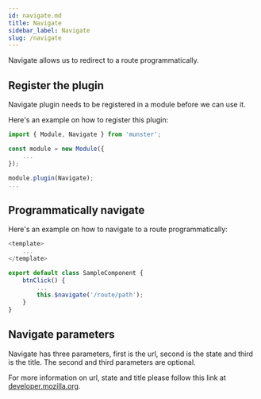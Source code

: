 ```yaml
---
id: navigate.md
title: Navigate
sidebar_label: Navigate
slug: /navigate
---
```


Navigate allows us to redirect to a route programmatically.

## Register the plugin

Navigate plugin needs to be registered in a module before we can use it.

Here's an example on how to register this plugin:

```javascript
import { Module, Navigate } from 'munster';

const module = new Module({
    ...
});

module.plugin(Navigate);
...
```

## Programmatically navigate

Here's an example on how to navigate to a route programmatically:

```javascript
<template>
    ...
</template>

export default class SampleComponent {
    btnClick() {
        ...
        this.$navigate('/route/path');
    }
}
```

## Navigate parameters

Navigate has three parameters, first is the url, second is the state and third is the title.
The second and third parameters are optional.

For more information on url, state and title please follow this link at [developer.mozilla.org](https://developer.mozilla.org/en-US/docs/Web/API/History/pushState).
